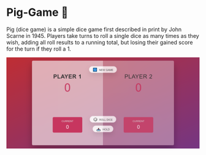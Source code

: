# Pig-Game 🐷

Pig (dice game) is a simple dice game first described in print by John Scarne in 1945.
Players take turns to roll a single dice as many times as they wish, adding all roll results to a running total, but losing their gained score for the turn if they roll a 1.

<a href=" ![https://shakiba-vakili.github.io/Pig-Game/](img/pig-game-demo.png)">
    <img src="img/pig-game-demo.png" alt="Pig-Game" title="Pig-Game"  />
</a>
